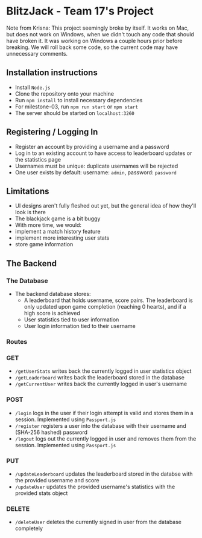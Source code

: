 # BlitzJack - Team 17's Project

Note from Krisna: This project seemingly broke by itself.
It works on Mac, but does not work on Windows, when we didn't
touch any code that should have broken it.
It was working on Windows a couple hours prior before breaking.
We will roll back some code, so the current code may have unnecessary
comments.

## Installation instructions
- Install `Node.js`
- Clone the repository onto your machine
- Run `npm install` to install necessary dependencies
- For milestone-03, run `npm run start` or `npm start`
- The server should be started on `localhost:3260`

## Registering / Logging In
- Register an account by providing a username and a password
- Log in to an existing account to have access to leaderboard updates or the statistics page
- Usernames must be unique: duplicate usernames will be rejected
- One user exists by default: username: `admin`, password: `password`

## Limitations
- UI designs aren't fully fleshed out yet, but the general idea of how they'll look is there
- The blackjack game is a bit buggy
- With more time, we would:
 - implement a match history feature
 - implement more interesting user stats
 - store game information

## The Backend
### The Database
- The backend database stores:
  - A leaderboard that holds username, score pairs. The leaderboard is only updated upon game completion (reaching 0 hearts), and if a high score is achieved
  - User statistics tied to user information
  - User login information tied to their username
### Routes
### GET
- `/getUserStats` writes back the currently logged in user statistics object
- `/getLeaderboard` writes back the leaderboard stored in the database
- `/getCurrentUser` writes back the currently logged in user's username
### POST
- `/login` logs in the user if their login attempt is valid and stores them in a session. Implemented using `Passport.js`
- `/register` registers a user into the database with their username and (SHA-256 hashed) password
- `/logout` logs out the currently logged in user and removes them from the session. Implemented using `Passport.js`
### PUT
- `/updateLeaderboard` updates the leaderboard stored in the databse with the provided username and score
- `/updateUser` updates the provided username's statistics with the provided stats object
### DELETE
- `/deleteUser` deletes the currently signed in user from the database completely

